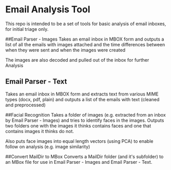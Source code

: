 # Email Analysis Tool
This repo is intended to be a set of tools for basic analysis of email inboxes, for initial triage only.

##Email Parser - Images
Takes an email inbox in MBOX form and outputs a list of all the emails with images attached and the time differences between when they were sent and when the images were created

The images are also decoded and pulled out of the inbox for further Analysis

## Email Parser - Text
Takes an email inbox in MBOX form and extracts text from various MIME types (docx, pdf, plain) and outputs a list of the emails with text (cleaned and preprocessed)

##Facial Recognition
Takes a folder of images (e.g. extracted from an inbox by Email Parser - Images) and tries to identify faces in the images. Outputs two folders one with the images it thinks contains faces and one that contains images it thinks do not.

Also puts face images into equal length vectors (using PCA) to enable follow on analysis (e.g. image similarity)

##Convert MailDir to MBox
Converts a MailDir folder (and it's subfolder) to an MBox file for use in Email Parser - Images and Email Parser - Text.
